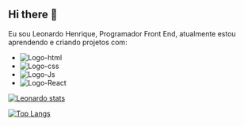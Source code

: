## Hi there 👋

Eu sou Leonardo Henrique, Programador Front End, atualmente estou aprendendo e criando projetos com:

- <img src="https://img.shields.io/badge/HTML5-E34F26?style=for-the-badge&logo=html5&logoColor=white" alt="Logo-html"/>
- <img src="https://img.shields.io/badge/CSS3-1572B6?style=for-the-badge&logo=css3&logoColor=white" alt="Logo-css"/>
- <img src="https://img.shields.io/badge/JavaScript-323330?style=for-the-badge&logo=javascript&logoColor=F7DF1E" alt="Logo-Js"/>
- <img src="https://img.shields.io/badge/React-20232A?style=for-the-badge&logo=react&logoColor=61DAFB" alt="Logo-React"/>


[![Leonardo stats](https://github-readme-stats.vercel.app/api?username=LeonardoHenriqueSilva)](https://github.com/anuraghazra/github-readme-stats)

[![Top Langs](https://github-readme-stats.vercel.app/api/top-langs/?username=LeonardoHenriqueSilva)](https://github.com/anuraghazra/github-readme-stats)




